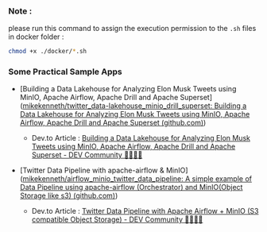 ### Note :

please run this command to assign the execution  permission to the `.sh` files in docker folder :

```bash
chmod +x ./docker/*.sh
```



### Some Practical Sample Apps

- [Building a Data Lakehouse for Analyzing Elon Musk Tweets using MinIO, Apache Airflow, Apache Drill and Apache Superset]([mikekenneth/twitter_data-lakehouse_minio_drill_superset: Building a Data Lakehouse for Analyzing Elon Musk Tweets using MinIO, Apache Airflow, Apache Drill and Apache Superset (github.com)](https://github.com/mikekenneth/twitter_data-lakehouse_minio_drill_superset))
  - Dev.to Article : [Building a Data Lakehouse for Analyzing Elon Musk Tweets using MinIO, Apache Airflow, Apache Drill and Apache Superset - DEV Community 👩‍💻👨‍💻](https://dev.to/mikekenneth77/building-a-data-lakehouse-for-analyzing-elon-musk-tweets-using-minio-apache-airflow-apache-drill-and-apache-superset-2i3d)

- [Twitter Data Pipeline with apache-airflow & MinIO]([mikekenneth/airflow_minio_twitter_data_pipeline: A simple example of Data Pipeline using apache-airflow (Orchestrator) and MinIO(Object Storage like s3) (github.com)](https://github.com/mikekenneth/airflow_minio_twitter_data_pipeline))
  - Dev.to Article : [Twitter Data Pipeline with Apache Airflow + MinIO (S3 compatible Object Storage) - DEV Community 👩‍💻👨‍💻](https://dev.to/mikekenneth77/twitter-data-pipeline-with-apache-airflow-minio-s3-compatible-object-storage-2g4h)

